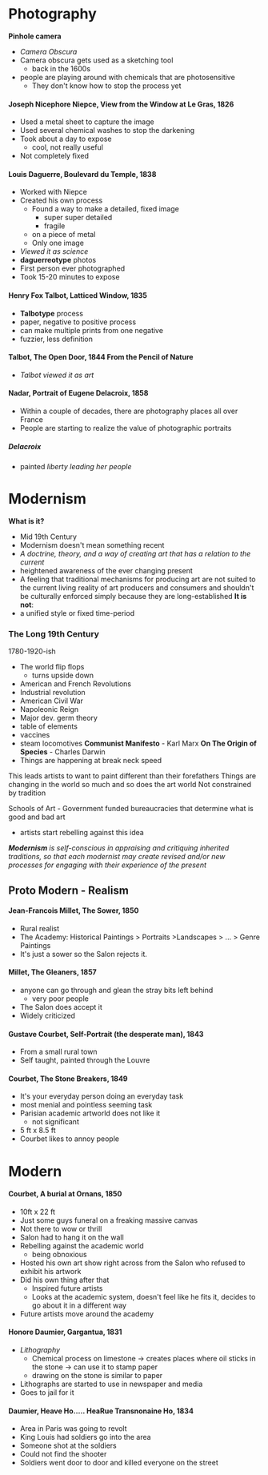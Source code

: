 # Photography
**Pinhole camera**
- *Camera Obscura*
- Camera obscura gets used as a sketching tool
	- back in the 1600s
- people are playing around with chemicals that are photosensitive
	- They don't know how to stop the process yet

#### Joseph Nicephore Niepce, View from the Window at Le Gras, 1826
- Used a metal sheet to capture the image
- Used several chemical washes to stop the darkening
- Took about a day to expose
	- cool, not really useful
- Not completely fixed
#### Louis Daguerre, Boulevard du Temple, 1838
- Worked with Niepce
- Created his own process
	- Found a way to make a detailed, fixed image
		- super super detailed
		- fragile
	- on a piece of metal
	- Only one image 
- *Viewed it as science*
- **daguerreotype** photos
- First person ever photographed
- Took 15-20 minutes to expose
#### Henry Fox Talbot, Latticed Window, 1835
- **Talbotype** process
- paper, negative to positive process
- can make multiple prints from one negative
- fuzzier, less definition
#### Talbot, The Open Door, 1844 From the Pencil of Nature
- *Talbot viewed it as art*
#### Nadar, Portrait of Eugene Delacroix, 1858
- Within a couple of decades, there are photography places all over France
- People are starting to realize the value of photographic portraits
##### Delacroix
- painted *liberty leading her people*
# Modernism
**What is it?**
- Mid 19th Century
- Modernism doesn't mean something recent
- *A doctrine, theory, and a way of creating art that has a relation to the current*
- heightened awareness of the ever changing present 
- A feeling that traditional mechanisms for producing art are not suited to the current living reality of art producers and consumers and shouldn't be culturally enforced simply because they are long-established
**It is not**:
- a unified style or fixed time-period
### The Long 19th Century
1780-1920-ish 
- The world flip flops
	- turns upside down
- American and French Revolutions
- Industrial revolution
- American Civil War
- Napoleonic Reign
- Major dev. germ theory
- table of elements
- vaccines
- steam locomotives
**Communist Manifesto** - Karl Marx
**On The Origin of Species** - Charles Darwin
- Things are happening at break neck speed

This leads artists to want to paint different than their forefathers
Things are changing in the world so much and so does the art world
Not constrained  by tradition

Schools of Art - Government funded bureaucracies that determine what is good and bad art 
- artists start rebelling against this idea

***Modernism** is self-conscious in appraising and critiquing inherited traditions, so that each modernist may create revised and/or new processes for engaging with their experience of the present*

## Proto Modern - Realism
#### Jean-Francois Millet, The Sower, 1850
- Rural realist
- The Academy: Historical Paintings > Portraits >Landscapes > ... > Genre Paintings
- It's just a sower so the Salon rejects it. 
#### Millet, The Gleaners, 1857
- anyone can go through and glean the stray bits left behind
	- very poor people
- The Salon does accept it
- Widely criticized 
#### Gustave Courbet, Self-Portrait (the desperate man), 1843
- From a small rural town
- Self taught, painted through the Louvre

#### Courbet, The Stone Breakers, 1849
- It's your everyday person doing an everyday task
- most menial and pointless seeming task
- Parisian academic artworld does not like it
	- not significant
- 5 ft x 8.5 ft
- Courbet likes to annoy people
# Modern
#### Courbet, A burial at Ornans, 1850
- 10ft x 22 ft
- Just some guys funeral on a freaking massive canvas
- Not there to wow or thrill
- Salon had to hang it on the wall
- Rebelling against the academic world 
	- being obnoxious
- Hosted his own art show right across from the Salon who refused to exhibit his artwork
- Did his own thing after that
	- Inspired future artists
	- Looks at the academic system, doesn't feel like he fits it, decides to go about it in a different way
- Future artists move around the academy
####  Honore Daumier, Gargantua, 1831
- *Lithography* 
	- Chemical process on limestone -> creates places where oil sticks in the stone -> can use it to stamp paper
	- drawing on the stone is similar to paper
- Lithographs are started to use in newspaper and media
- Goes to jail for it
#### Daumier, Heave Ho..... HeaRue Transnonaine Ho, 1834
- Area in Paris was going to revolt
- King Louis had soldiers go into the area
- Someone shot at the soldiers
- Could not find the shooter
- Soldiers went door to door and killed everyone on the street

